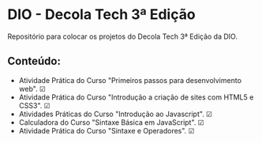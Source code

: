 # DIO - Decola Tech 3ª Edição
Repositório para colocar os projetos do Decola Tech 3ª Edição da DIO.

## Conteúdo:
- Atividade Prática do Curso "Primeiros passos para desenvolvimento web". ☑
- Atividade Prática do Curso "Introdução a criação de sites com HTML5 e CSS3". ☑
- Atividades Práticas do Curso "Introdução ao Javascript". ☑
- Calculadora do Curso "Sintaxe Básica em JavaScript". ☑
- Atividade Prática do Curso "Sintaxe e Operadores". ☑
